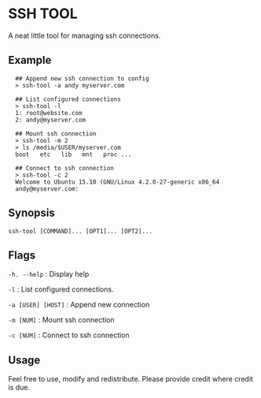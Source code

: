 # SSH TOOL
A neat little tool for managing ssh connections.

## Example
```
  ## Append new ssh connection to config
  > ssh-tool -a andy myserver.com

  ## List configured connections
  > ssh-tool -l
  1: root@website.com
  2: andy@myserver.com

  ## Mount ssh connection
  > ssh-tool -m 2
  > ls /media/$USER/myserver.com
  boot   etc   lib   mnt   proc ...

  ## Connect to ssh connection
  > ssh-tool -c 2
  Welcome to Ubuntu 15.10 (GNU/Linux 4.2.0-27-generic x86_64
  andy@myserver.com:
```

## Synopsis
    ssh-tool [COMMAND]... [OPT1]... [OPT2]...

## Flags
`-h. --help` : Display help

`-l` :  List configured connections.

`-a [USER] [HOST]` : Append new connection

`-m [NUM]` : Mount ssh connection

`-c [NUM]` : Connect to ssh connection

## Usage
Feel free to use, modify and redistribute. Please provide credit where credit is due.
